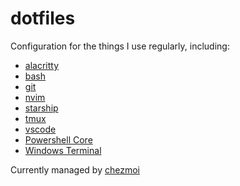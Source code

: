 dotfiles
========

Configuration for the things I use regularly, including:

- [alacritty](https://github.com/alacritty/alacritty)
- [bash](https://www.gnu.org/software/bash/)
- [git](https://git-scm.com/)
- [nvim](https://neovim.io)
- [starship](https://starship.rs)
- [tmux](https://github.com/tmux/tmux)
- [vscode](https://code.visualstudio.com)
- [Powershell Core](https://github.com/powershell/powershell)
- [Windows Terminal](https://github.com/microsoft/terminal)

Currently managed by [chezmoi](https://chezmoi.io)
